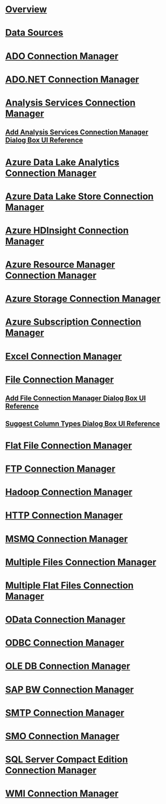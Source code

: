 # [Overview](integration-services-ssis-connections.md)  
# [Data Sources](data-sources.md)  
# [ADO Connection Manager](ado-connection-manager.md)  
# [ADO.NET Connection Manager](ado-net-connection-manager.md)  
# [Analysis Services Connection Manager](analysis-services-connection-manager.md)  
## [Add Analysis Services Connection Manager Dialog Box UI Reference](add-analysis-services-connection-manager-dialog-box-ui-reference.md)  
# [Azure Data Lake Analytics Connection Manager](azure-data-lake-analytics-connection-manager.md) 
# [Azure Data Lake Store Connection Manager](azure-data-lake-store-connection-manager.md)  
# [Azure HDInsight Connection Manager](azure-hdinsight-connection-manager.md)  
# [Azure Resource Manager Connection Manager](azure-resource-manager-connection-manager.md)  
# [Azure Storage Connection Manager](azure-storage-connection-manager.md)  
# [Azure Subscription Connection Manager](azure-subscription-connection-manager.md)  
# [Excel Connection Manager](excel-connection-manager.md)  
# [File Connection Manager](file-connection-manager.md)  
## [Add File Connection Manager Dialog Box UI Reference](add-file-connection-manager-dialog-box-ui-reference.md)  
## [Suggest Column Types Dialog Box UI Reference](suggest-column-types-dialog-box-ui-reference.md)  
# [Flat File Connection Manager](flat-file-connection-manager.md)  
# [FTP Connection Manager](ftp-connection-manager.md)  
# [Hadoop Connection Manager](hadoop-connection-manager.md)  
# [HTTP Connection Manager](http-connection-manager.md)  
# [MSMQ Connection Manager](msmq-connection-manager.md)  
# [Multiple Files Connection Manager](multiple-files-connection-manager.md)  
# [Multiple Flat Files Connection Manager](multiple-flat-files-connection-manager.md)  
# [OData Connection Manager](odata-connection-manager.md)  
# [ODBC Connection Manager](odbc-connection-manager.md)  
# [OLE DB Connection Manager](ole-db-connection-manager.md)  
# [SAP BW Connection Manager](sap-bw-connection-manager.md)  
# [SMTP Connection Manager](smtp-connection-manager.md)  
# [SMO Connection Manager](smo-connection-manager.md)  
# [SQL Server Compact Edition Connection Manager](sql-server-compact-edition-connection-manager.md)  
# [WMI Connection Manager](wmi-connection-manager.md)  
